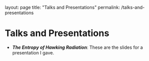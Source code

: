 layout: page
title: "Talks and Presentations"
permalink: /talks-and-presentations


# Talks and Presentations 

- ***The Entropy of Hawking Radiation***: These are the slides for a presentation I gave. 